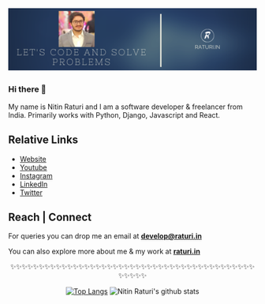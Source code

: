 <!--
**nitinraturi/nitinraturi** is a ✨ _special_ ✨ repository because its `README.md` (this file) appears on your GitHub profile.
-->

## [![Nitin Raturi's header](https://github.com/nitinraturi/nitinraturi/blob/master/static/nitin-cover.png)](https://raturi.in)

### Hi there 👋
My name is Nitin Raturi and I am a software developer & freelancer from India. Primarily works with Python, Django, Javascript and React.

## Relative Links
- [Website](https://raturi.in)
- [Youtube](https://www.youtube.com/channel/UCgo0xUFN4r2fh3judtntwPg)
- [Instagram](https://www.instagram.com/nitinraturi/)
- [LinkedIn](https://www.linkedin.com/in/nitinraturi)
- [Twitter](https://twitter.com/raturinitin)

## Reach | Connect
For queries you can drop me an email at **develop@raturi.in**

You can also explore more about me & my work at **[raturi.in](https://raturi.in)**

<div align="center">

✨✨✨✨✨✨✨✨✨✨✨✨✨✨✨✨✨✨✨✨✨✨✨✨✨✨✨✨✨✨✨✨✨✨✨✨✨✨✨✨✨✨✨✨✨✨✨✨

[![Top Langs](https://github-readme-stats.vercel.app/api/top-langs/?username=nitinraturi&layout=compact)](https://github.com/nitinraturi/github-readme-stats)
![Nitin Raturi's github stats](https://github-readme-stats.vercel.app/api/?username=nitinraturi&show_icons=true&title_color=1F75C8&icon_color=2AA410&text_color=043667&bg_color=ffffff) 


</div>